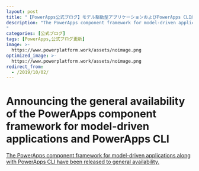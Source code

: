 ```yaml
---
layout: post
title: "【PowerApps公式ブログ】モデル駆動型アプリケーションおよびPowerApps CLI向けのPCFの一般提供を発表"
description: "The PowerApps component framework for model-driven applications along with PowerApps CLI have been released to general availability.
"
categories: [公式ブログ]
tags: [PowerApps,公式ブログ更新]
image: >-
  https://www.powerplatform.work/assets/noimage.png
optimized_image: >-
  https://www.powerplatform.work/assets/noimage.png
redirect_from:
  - /2019/10/02/
---
```


# Announcing the general availability of the PowerApps component framework for model-driven applications and PowerApps CLI

[The PowerApps component framework for model-driven applications along with PowerApps CLI have been released to general availability.
](https://powerapps.microsoft.com/ja-jp/blog/announcing-the-general-availability-of-the-powerapps-component-framework-for-model-driven-applications-and-powerapps-cli/)
